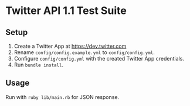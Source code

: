 # Twitter API 1.1 Test Suite

## Setup
1. Create a Twitter App at https://dev.twitter.com
2. Rename `config/config.example.yml` to `config/config.yml`.
3. Configure `config/config.yml` with the created Twitter App credentials.
4. Run `bundle install`.

## Usage
Run with `ruby lib/main.rb` for JSON response.
